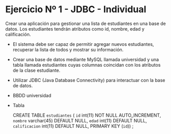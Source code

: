 # Ejercicio Nº 1 - JDBC - Individual

Crear una aplicación para gestionar una lista de estudiantes en una base de datos. Los estudiantes tendrán atributos como id, nombre, edad y calificación.

* El sistema debe ser capaz de permitir agregar nuevos estudiantes, recuperar la lista de todos y mostrar su información.


* Crear una base de datos mediante MySQL llamada universidad y una tabla llamada estudiantes cuyas columnas coincidan con los atributos de la clase estudiante.


* Utilizar JDBC (Java Database Connectivity) para interactuar con la base de datos.


*   BBDD universidad


  *   Tabla


      CREATE TABLE `estudiantes` (
      `id` int(11) NOT NULL AUTO_INCREMENT,
      `nombre` varchar(45) DEFAULT NULL,
      `edad` int(11) DEFAULT NULL,
      `calificacion` int(11) DEFAULT NULL,
      PRIMARY KEY (`id`)) ;